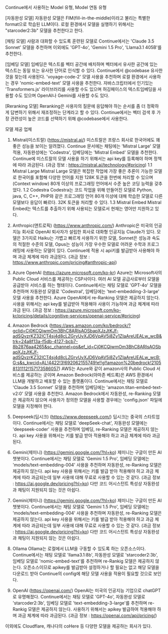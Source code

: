 Continue에서 사용하는 Model 유형, Model 연동 유형

[자동완성 모델]
자동완성 모델은 FIM(fill-in-the-middle)이라고 불리는 특별한 format으로 학습된 LLM이다.
로컬 환경에서 모델을 실행하기 위해서는 "starcoder2:3b" 모델을 추천한다고 한다.

[채팅 모델]
사람과 대화할 수 있도록 훈련된 모델로 Continue에서는 'Claude 3.5 Sonnet' 모델을 추천하며 이외에도 'GPT-4o', 'Gemini 1.5 Pro', 'Llama3.1 405B'를 추천한다.

[임베딩 모델]
임베딩은 텍스트를 벡터 공간에 배치하며 벡터에서 유사한 공간에 있는 텍스트는 동일 또는 유사한 단어로 인식할 수 있다.
Continue에서 @codebase 유사한 것을 찾는데 사용된다.
'voyage-code-2' 모델 사용을 추천하며 로컬 환경에서 사용하는 경우 'nomic-embed-text' 모델 사용을 추천한다.
자바스크립터에서 인기있는 'Transformers.js' 라이브러리를 사용할 수도 있으며 허깅페이스의 텍스트임베딩을 사용할 수도 있으며 OpenAI나 Gemini를 사용할 수도 있다.

[Reranking 모델]
Reranking은 사용자의 질문에 응답해야 하는 순서를 좀 더 정확하게 답변하기 위해서 재조정하는 단계라고 할 수 있다.
Continue에서는 벡터 검색 후 가장 관련성이 높은 코드를 선택하기 위해 @codebase에서 사용한다.

모델 제공 업체
1. Mistral(미스트랄) (https://mistral.ai/)
 미스트랄은 프랑스 회사로 한국어에도 꽤 좋은 성능을 보이는 알려졌다. Continue 문서에는 채팅에는 'Mistral Large' 모델 적용, 자동완성에는 'Codestra', 임베딩에는 'Mistral Embed' 모델을 추천한다.
 Continue에 미스트랄의 모델 사용을 하기 위해서는 api key를 등록해야 하며 정책에 따라 과금된다. (과금 정보 : https://mistral.ai/technology/#pricing)
 1.1 Mistral Large
  Mistral Large 모델은 복잡한 작업에 가장 좋은 추론이 가능한 모델로 한국어를 포함해 다양한 언어를 지원
  128K 토큰을 한번에 처리할 수 있으며(Context window) 80개 이상의 프로그래밍 언어에서 수준 높은 코딩 능력을 갖추었다.
 1.2 Codestra
  Codestra는 코드 작업을 위해 만들어진 모델로 Python, java, C, C++, PHP와 같은 프로그래밍 언어 80개 이상에 대해 학습한 모델로 다른 모델보다 응답이 빠르다.
  32K 토큰을 처리할 수 있다.
 1.3 Mistral Embed
  Mistral Embed는 텍스트를 추출하기 위해 사용되는 모델로서 현재는 영어만 지원하고 있다.

2. Anthropic(앤트로픽) (https://www.anthropic.com/)
 Anthropic은 미국의 인공지능 회사로 OpenAI 퇴사자가 설립한 회사로 대화형 인공지능 Claude가 있다.
 모델은 3가지로 Haiku는 가볍고 빠르게 사용하기 위한 모델, Sonnet은 성능과 속도의 적절한 수준의 모델, Opus는 성능이 가장 우수한 모델로 어려운 수학과 프로그래밍에 사용하는 모델이 있다.
 Continue에 적용 시 api키를 발급받아 사용해야 하며 과금 체계에 따라 과금된다. (과금 정보 : https://www.anthropic.com/pricing#anthropic-api)

3. Azure OpenAI (https://azure.microsoft.com/ko-kr)
 Azure는 Microsoft사의 Public Cloud 서비스를 제공하는 CSP사이다. 여러 AI 모델 공급사로부터 모델을 공급받아 서비스를 하는 형태이다.
 Continue에서는 채팅 모델로 'GPT-4o' 모델을 추천하며 자동완성 모델로 'Codestral', 임베딩에는 'text-embedding-3-large' 모델 사용을 추천한다.
 Azure OpenAI에서 re-Ranking 모델은 제공하지 않는다.
 사용을 위해서는 api key를 발급받아 적용해야 사용이 가능하며 과금 체계에 따라 과금 된다. (과금 정보 : https://azure.microsoft.com/ko-kr/pricing/details/cognitive-services/openai-service/#pricing)
                                                    
4. Amazon Bedrock (https://aws.amazon.com/ko/bedrock/?gclid=Cj0KCQjwmOm3BhC8ARIsAOSbapXJzJtKJf-adSQvzrKZ32ICT4sj4d8cLZGrvUvXJD6VpAV5i8Zy1ZIaAreUEALw_wcB&trk=24a8f13a-f5db-4127-bcb7-8b2876aa4265&sc_channel=ps&ef_id=Cj0KCQjwmOm3BhC8ARIsAOSbapXJzJtKJf-adSQvzrKZ32ICT4sj4d8cLZGrvUvXJD6VpAV5i8Zy1ZIaAreUEALw_wcB:G:s&s_kwcid=AL!4422!3!692062155749!e!!g!!amazon%20bedrock!21058131112!157173586057)
 AWS는 Azure와 같이 amazon사의 Public Cloud 서비스를 제공하는 곳이며 Amazon Bedrock(아마존 베드록)은 AWS 환경에서 LLM을 개발하고 배포할 수 있는 플랫폼이다. 
 Continue에서는 채팅 모델로 'Claude 3.5 Sonnet' 모델을 추천하며 임베딩에는 'amazon.titan-embed-text-v2:0' 모델 사용을 추천한다.
 Amazon Bedrock에서 자동완성, re-Ranking 모델은 제공하지 않으며 사용자가 정의한 모델을 사용할 경우에는 'config.json' 파일에 모델을 지정해야 한다.
                                                        
5. Deepseek(딥시크) (https://www.deepseek.com/)
 딥시크는 중국의 스타트업이다.
 Continue에서는 채팅 모델로 'deepSeek-chat', 자동완성 모델에는 'deepseek-coder' 사용을 추천하며 임베딩, re-Ranking 모델은 제공하지 않는다.
 api key 사용을 위해서는 키를 발급 받아 적용해야 하고 과금 체계에 따라 과금된다.

6. Gemini(제미니) (https://gemini.google.com/?hl=ko)
 제미니는 구글이 만든 AI 챗봇이다.
 Continue에서는 채팅 모델로 'Gemini 1.5 Pro', 임베딩 모델에는 'models/text-embedding-004' 사용을 추천하며 자동완성, re-Ranking 모델은 제공하지 않는다.
 api key 사용을 위해서는 키를 발급 받아 적용해야 하고 과금 체계에 따라 과금되는데 일부 사용에 대해 무료로 사용할 수 있는 것 같다. (과금 정보 : https://ai.google.dev/pricing?hl=ko)
 다만 코드 어시스턴트 특성상 자동완성과 채팅이 지원되지 않는 것은 아쉽다.
                                                        
7. Gemini(제미니) (https://gemini.google.com/?hl=ko)
 제미니는 구글이 만든 AI 챗봇이다.
 Continue에서는 채팅 모델로 'Gemini 1.5 Pro', 임베딩 모델에는 'models/text-embedding-004' 사용을 추천하며 자동완성, re-Ranking 모델은 제공하지 않는다.
 api key 사용을 위해서는 키를 발급 받아 적용해야 하고 과금 체계에 따라 과금되는데 일부 사용에 대해 무료로 사용할 수 있는 것 같다. (과금 정보 : https://ai.google.dev/pricing?hl=ko)
 다만 코드 어시스턴트 특성상 자동완성과 채팅이 지원되지 않는 것은 아쉽다.

8. Ollama
  Ollama는 로컬에서 LLM을 구동할 수 있도록 하는 오픈소스이다.
  Continue에서는 채팅 모델로 'llama3.1:8b', 자동완성 모델로 'starcoder2:3b', 임베딩 모델로 'nomic-embed-text'를 추천하며 re-Rankig 모델은 제공하지 않는다.
  오픈소스이므로 apikey를 발급받아 설정하거나 할 필요는 없고 해당 모델을 다운로드 받아 Continue의 config에 해당 모델 사용을 적용이 필요할 것으로 보인다.

9. OpenAI (https://openai.com/)
   OpenAI는 미국의 인공지능 기업으로 chatGPT로 유명해졌다.
   Continue에서는 채팅 모델로 'GPT-4o', 자동완성 모델로 'starcoder2:3b', 임베딩 모델로 'text-embedding-3-large'를 추천하며 re-Rankig 모델은 제공하지 않는다.
   사용하기 위해서는 apikey 발급하여 적용해야 하며 과금 체계에 따라 과금된다. (과금 정보 : https://openai.com/api/pricing/)

이외에도 Cloudflare, 캐나다의 coHere 등 다양한 모델을 제공하는 회사가 있다.
